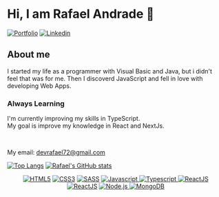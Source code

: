 # Hi, I am Rafael Andrade 👋

<div>
  <a href="https://andraderafa72.github.io/portfolio"><img src="https://img.shields.io/badge/my_portfolio-000?style=for-the-badge&logo=ko-fi&logoColor=white" alt="Portfolio" /></a>
  <a href="https://linkedin.com/in/andraderafa72"><img src="https://img.shields.io/badge/linkedin-0A66C2?style=for-the-badge&logo=linkedin&logoColor=white" alt="Linkedin" /></a>
</div>

## About me
I started my life as a programmer with Visual Basic and Java, but i didn't feel that was for me. Then I discoverd JavaScript and fell in love with developing Web Apps.
### Always Learning
I'm currently improving my skills in TypeScript. <br>
My goal is improve my knowledge in React and NextJs.

<br>

My email: devrafael72@gmail.com

[![Top Langs](https://github-readme-stats.vercel.app/api/top-langs/?username=andraderafa72&langs_count=8&layout=compact&theme=tokyonight)](https://github.com/anuraghazra/github-readme-stats)
[![Rafael's GitHub stats](https://github-readme-stats.vercel.app/api?username=andraderafa72&show_icons=true&theme=tokyonight)](https://github.com/anuraghazra/github-readme-stats)


<div align="center">
    <a href="https://"><img src="https://img.shields.io/static/v1?label=&message=HTML5&color=%23E34F26&style=for-the-badge&logo=html5&logoColor=whitesmoke" alt="HTML5"></a>
    <a href="https://"><img src="https://img.shields.io/static/v1?label=&message=CSS3&color=%231572B6&style=for-the-badge&logo=css3&logoColor=whitesmoke" alt="CSS3"></a>
    <a href="https://"><img src="https://img.shields.io/static/v1?label=&message=SASS&color=%23CC6699&style=for-the-badge&logo=sass&logoColor=whitesmoke" alt="SASS"></a>
  <a href="https://"><img src="https://img.shields.io/static/v1?label=&message=Javascript&color=%23E3426&style=for-the-badge&logo=typescript&logoColor=whitesmoke" alt="Javascript"> </a>
    <a href="https://"><img src="https://img.shields.io/static/v1?label=&message=Typescript&color=%231570B6&style=for-the-badge&logo=typescript&logoColor=whitesmoke" alt="Typescript"> </a>
    <a href="https://"><img src="https://img.shields.io/static/v1?label=&message=ReactJS&color=%231545B6&style=for-the-badge&logo=react&logoColor=whitesmoke" alt="ReactJS"></a>
  <a href="https://"><img src="https://img.shields.io/static/v1?label=&message=NextJs&color=black&style=for-the-badge&logo=next.js&logoColor=whitesmoke" alt="ReactJS"></a>
  <a href="https://"><img src="https://img.shields.io/static/v1?label=&message=Node.js&color=darkgreen&style=for-the-badge&logo=node.js&logoColor=whitesmoke" alt="Node.js"> </a>
    <a href="https://"><img src="https://img.shields.io/static/v1?label=&message=MongoDB&color=green&style=for-the-badge&logo=mongodb&logoColor=white" alt="MongoDB"> </a>
</div><br>




<!-- 
## My projects
I post here my most recent and intersting projects. <br>

### React Projects
<img src="https://github.com/andraderafa72/andraderafa72/blob/main/github-user-contribution.svg" alt="Snake animation"/>
<ul>
  <li><a href="https://github.com/andraderafa72/podcastr">Podcastr</a></li>
  <li><a href="https://github.com/andraderafa72/letmeask">Letmeask</a></li>
  <li><a href="https://github.com/andraderafa72/todo-reactjs">To.do</a></li>
  <li><a href="https://github.com/andraderafa72/dtmoney">dt money</a></li>
</ul>

### Node.Js projects

<ul>
  <li><a href="https://github.com/andraderafa72/Agenda-JS">Agenda JS</a></li>
  <li><a href="https://github.com/andraderafa72/todolist-electron">ToDo List - Electron</a></li>
  <li><a href="https://github.com/andraderafa72/despesas-da-casa-electron">Despesas da Casa - Electron</a></li>
</ul>

### Projects on GitHub Pages

<ul>
  <li><a href="https://github.com/andraderafa72/watch/">Watch!</a></li>
  <li><a href="https://github.com/andraderafa72/EasyCSS/">EasyCSS</a></li>
  <li><a href="https://github.com/andraderafa72/SpiderMan-Frontend/">SpiderMan-Frontend</a></li>
  <li><a href="https://github.com/andraderafa72/todolist">ToDo List</a></li>
  <li><a href="https://github.com/andraderafa72/despesas-da-casa">Lista de despesas</a></li>
  <li><a href="https://github.com/andraderafa72/calculadora-de-imc">BMI Calculator</a></li>
  <li><a href="https://github.com/andraderafa72/I-Am-Developer">I am Developer</a></li>
</ul>
-->
